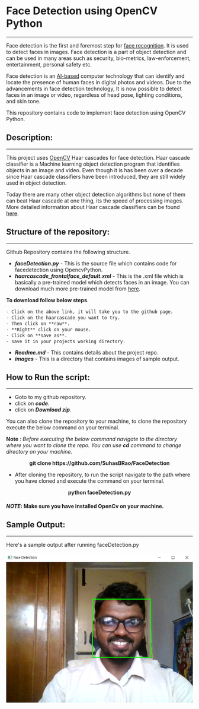 # Face Detection using OpenCV Python
---
Face detection is the first and foremost step for [face recognition](https://www.kaspersky.com/resource-center/definitions/what-is-facial-recognition). It is used to detect faces in images. Face detection is a part of object detection and can be used in many areas such as security, bio-metrics, law-enforcement, entertainment, personal safety etc.

Face detection is an [AI-based](https://www.ibm.com/cloud/learn/what-is-artificial-intelligence) computer technology that can identify and locate the presence of human faces in digital photos and videos. Due to the advancements in face detection technology, It is now possible to detect faces in an image or video, regardless of head pose, lighting conditions, and skin tone.

This repository contains code to implement face detection using OpenCV Python.

## Description:
---
This project uses [OpenCV](https://docs.opencv.org/master/d6/d00/tutorial_py_root.html) Haar cascades for face detection. Haar cascade classifier is a Machine learning object detection program that identifies objects in an image and video. Even though it is has been over a decade since Haar cascade classifiers have been introduced, they are still widely used in object detection. 

Today there are many other object detection algorithms but none of them can beat Haar cascade at one thing, its the speed of processing images. More detailed information about Haar cascade classifiers can be found [here](https://www.cs.cmu.edu/~efros/courses/LBMV07/Papers/viola-cvpr-01.pdf).

## Structure of the repository:
---
Github Repository contains the following structure.
- ***faceDetection.py*** - This is the source file which contains code for facedetection using OpencvPython.
- ***haarcascade_frontalface_default.xml*** - This is the .xml file which is basically a pre-trained model which detects faces in an image.
You can download much more pre-trained model from [here](https://github.com/opencv/opencv/tree/master/data/haarcascades).

**To download follow below steps**.

    - Click on the above link, it will take you to the github page.
    - Click on the haarcascade you want to try.
    - Then click on **raw**.
    - **Right** click on your mouse.
    - Click on **save as**.
    - save it in your projects working directory.

- ***Readme.md*** - This contains details about the project repo.
- ***images*** - This is a directory that contains images of sample output.

## How to Run the script:
---
- Goto to my github repository.
- click on ***code***.
- click on ***Download zip***.

You can also clone the repository to your machine, to clone the repository execute the below command on your terminal.

**Note** : *Before executing the below command navigate to the directory where you want to clone the repo. You can use **cd** command to change directory on your machine.*
<p align = 'center'><b>git clone https://github.com/SuhasBRao/FaceDetection</b></p>

- After cloning the repository, to run the script navigate to the path where you have cloned and execute the command on your terminal.
<p align = 'center'><b>python faceDetection.py</b></p>

#### ***NOTE***: Make sure you have installed OpenCv on your machine.

## Sample Output:
---

Here's a sample output after running faceDetection.py

![Face detection](/images/Face_detection.png)
